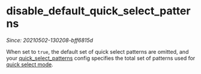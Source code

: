 # disable_default_quick_select_patterns

*Since: 20210502-130208-bff6815d*

When set to `true`, the default set of quick select patterns
are omitted, and your [quick_select_patterns](quick_select_patterns.md)
config specifies the total set of patterns used for [quick select mode](../../../quickselect.md).
